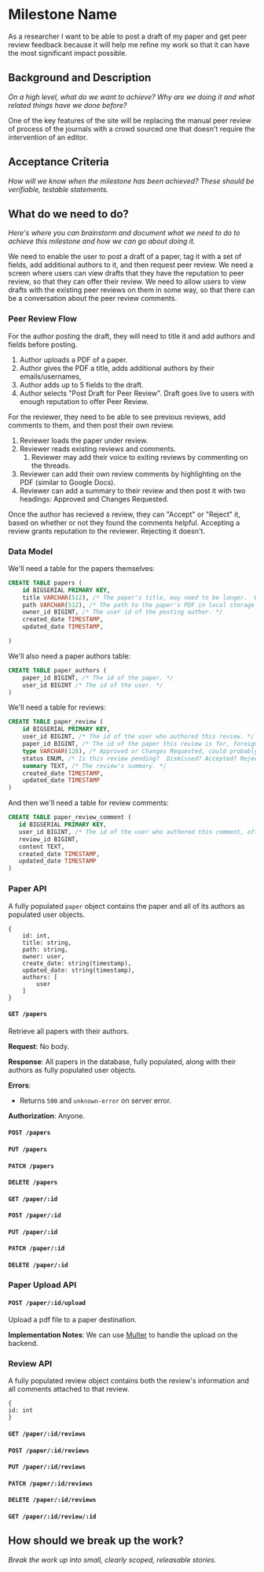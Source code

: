 # Milestone Name

As a researcher I want to be able to post a draft of my paper and get peer
review feedback because it will help me refine my work so that it can have the
most significant impact possible.

## Background and Description
*On a high level, what do we want to achieve? Why are we doing it and what related things have we done before?*

One of the key features of the site will be replacing the manual peer review of
process of the journals with a crowd sourced one that doesn't require the
intervention of an editor. 

## Acceptance Criteria
*How will we know when the milestone has been achieved?  These should be verifiable, testable statements.*

## What do we need to do?
*Here's where you can brainstorm and document what we need to do to achieve this milestone and how we can go about doing it.*

We need to enable the user to post a draft of a paper, tag it with a set of
fields, add additional authors to it, and then request peer review.  We need a
screen where users can view drafts that they have the reputation to peer
review, so that they can offer their review.  We need to allow users to view
drafts with the existing peer reviews on them in some way, so that there can be
a conversation about the peer review comments.

### Peer Review Flow

For the author posting the draft, they will need to title it and add authors
and fields before posting.

1. Author uploads a PDF of a paper.
1. Author gives the PDF a title, adds additional authors by their emails/usernames, 
1. Author adds up to 5 fields to the draft. 
1. Author selects "Post Draft for Peer Review".  Draft goes live to users with
   enough reputation to offer Peer Review.

For the reviewer, they need to be able to see previous reviews, add comments to
them, and then post their own review.

1. Reviewer loads the paper under review.
1. Reviewer reads existing reviews and comments.
    1. Reviewer may add their voice to exiting reviews by commenting on the
       threads.
1. Reviewer can add their own review comments by highlighting on the PDF
   (similar to Google Docs).
1. Reviewer can add a summary to their review and then post it with two
   headings: Approved and Changes Requested.

Once the author has recieved a review, they can "Accept" or "Reject" it, based
on whether or not they found the comments helpful.  Accepting a review grants
reputation to the reviewer.  Rejecting it doesn't.

### Data Model

We'll need a table for the papers themselves:

```sql
CREATE TABLE papers (
    id BIGSERIAL PRIMARY KEY, 
    title VARCHAR(512), /* The paper's title, may need to be longer.  Will eventually need to be indexed. */
    path VARCHAR(512), /* The path to the paper's PDF in local storage or S3. */
    owner_id BIGINT, /* The user id of the posting author. */
    created_date TIMESTAMP,
    updated_date TIMESTAMP,

)
```

We'll also need a paper authors table:

```sql
CREATE TABLE paper_authors (
    paper_id BIGINT, /* The id of the paper. */
    user_id BIGINT /* The id of the user. */
)
```

We'll need a table for reviews:

```sql
CREATE TABLE paper_review (
    id BIGSERIAL PRIMARY KEY,
    user_id BIGINT, /* The id of the user who authored this review. */
    paper_id BIGINT, /* The id of the paper this review is for, foreign key. */
    type VARCHAR(128), /* Approved or Changes Requested, could probably be enum. */
    status ENUM, /* Is this review pending?  Dismissed? Accepted? Rejected? */
    summary TEXT, /* The review's summary. */
    created_date TIMESTAMP,
    updated_date TIMESTAMP
)
```

And then we'll need a table for review comments:

```sql
CREATE TABLE paper_review_comment (
   id BIGSERIAL PRIMARY KEY,
   user_id BIGINT, /* The id of the user who authored this comment, often the same as the reviews author, but not always. */
   review_id BIGINT,
   content TEXT,
   created_date TIMESTAMP,
   updated_date TIMESTAMP
)
```

### Paper API

A fully populated `paper` object contains the paper and all of its authors as
populated user objects.

```
{
    id: int,
    title: string,
    path: string,
    owner: user,
    create_date: string(timestamp),
    updated_date: string(timestamp),
    authors: [
        user
    ]
}
```


#### `GET /papers`

Retrieve all papers with their authors.

**Request**: No body.

**Response**: All papers in the database, fully populated, along with their
authors as fully populated user objects.

**Errors**:

- Returns `500` and `unknown-error` on server error.

**Authorization**: Anyone.

#### `POST /papers`

#### `PUT /papers`

#### `PATCH /papers`

#### `DELETE /papers`

#### `GET /paper/:id`

#### `POST /paper/:id`

#### `PUT /paper/:id`

#### `PATCH /paper/:id`

#### `DELETE /paper/:id`

### Paper Upload API

#### `POST /paper/:id/upload`

Upload a pdf file to a paper destination.

**Implementation Notes**: We can use
[Multer](https://github.com/expressjs/multer) to handle the upload on the backend.

### Review API

A fully populated review object contains both the review's information and all
comments attached to that review.

```
{
id: int
}
```

#### `GET /paper/:id/reviews`

#### `POST /paper/:id/reviews`

#### `PUT /paper/:id/reviews`

#### `PATCH /paper/:id/reviews`

#### `DELETE /paper/:id/reviews`

#### `GET /paper/:id/review/:id`



## How should we break up the work?
*Break the work up into small, clearly scoped, releasable stories.*
